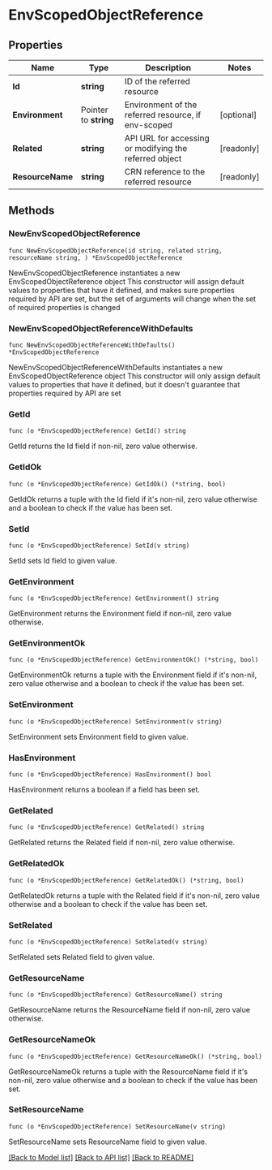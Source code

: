 # EnvScopedObjectReference

## Properties

Name | Type | Description | Notes
------------ | ------------- | ------------- | -------------
**Id** | **string** | ID of the referred resource | 
**Environment** | Pointer to **string** | Environment of the referred resource, if env-scoped | [optional] 
**Related** | **string** | API URL for accessing or modifying the referred object | [readonly] 
**ResourceName** | **string** | CRN reference to the referred resource | [readonly] 

## Methods

### NewEnvScopedObjectReference

`func NewEnvScopedObjectReference(id string, related string, resourceName string, ) *EnvScopedObjectReference`

NewEnvScopedObjectReference instantiates a new EnvScopedObjectReference object
This constructor will assign default values to properties that have it defined,
and makes sure properties required by API are set, but the set of arguments
will change when the set of required properties is changed

### NewEnvScopedObjectReferenceWithDefaults

`func NewEnvScopedObjectReferenceWithDefaults() *EnvScopedObjectReference`

NewEnvScopedObjectReferenceWithDefaults instantiates a new EnvScopedObjectReference object
This constructor will only assign default values to properties that have it defined,
but it doesn't guarantee that properties required by API are set

### GetId

`func (o *EnvScopedObjectReference) GetId() string`

GetId returns the Id field if non-nil, zero value otherwise.

### GetIdOk

`func (o *EnvScopedObjectReference) GetIdOk() (*string, bool)`

GetIdOk returns a tuple with the Id field if it's non-nil, zero value otherwise
and a boolean to check if the value has been set.

### SetId

`func (o *EnvScopedObjectReference) SetId(v string)`

SetId sets Id field to given value.


### GetEnvironment

`func (o *EnvScopedObjectReference) GetEnvironment() string`

GetEnvironment returns the Environment field if non-nil, zero value otherwise.

### GetEnvironmentOk

`func (o *EnvScopedObjectReference) GetEnvironmentOk() (*string, bool)`

GetEnvironmentOk returns a tuple with the Environment field if it's non-nil, zero value otherwise
and a boolean to check if the value has been set.

### SetEnvironment

`func (o *EnvScopedObjectReference) SetEnvironment(v string)`

SetEnvironment sets Environment field to given value.

### HasEnvironment

`func (o *EnvScopedObjectReference) HasEnvironment() bool`

HasEnvironment returns a boolean if a field has been set.

### GetRelated

`func (o *EnvScopedObjectReference) GetRelated() string`

GetRelated returns the Related field if non-nil, zero value otherwise.

### GetRelatedOk

`func (o *EnvScopedObjectReference) GetRelatedOk() (*string, bool)`

GetRelatedOk returns a tuple with the Related field if it's non-nil, zero value otherwise
and a boolean to check if the value has been set.

### SetRelated

`func (o *EnvScopedObjectReference) SetRelated(v string)`

SetRelated sets Related field to given value.


### GetResourceName

`func (o *EnvScopedObjectReference) GetResourceName() string`

GetResourceName returns the ResourceName field if non-nil, zero value otherwise.

### GetResourceNameOk

`func (o *EnvScopedObjectReference) GetResourceNameOk() (*string, bool)`

GetResourceNameOk returns a tuple with the ResourceName field if it's non-nil, zero value otherwise
and a boolean to check if the value has been set.

### SetResourceName

`func (o *EnvScopedObjectReference) SetResourceName(v string)`

SetResourceName sets ResourceName field to given value.



[[Back to Model list]](../README.md#documentation-for-models) [[Back to API list]](../README.md#documentation-for-api-endpoints) [[Back to README]](../README.md)


